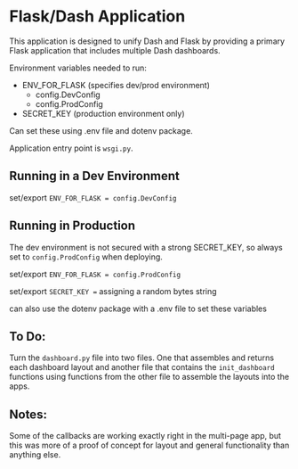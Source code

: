 <h1>Flask/Dash Application</h1>
<p>This application is designed to unify Dash and Flask by providing 
a primary Flask application that includes multiple Dash dashboards.</p>

<div>
Environment variables needed to run:
<ul>
    <li>ENV_FOR_FLASK (specifies dev/prod environment)
        <ul>
            <li>config.DevConfig</li>
            <li>config.ProdConfig</li>
        </ul>
    </li>
    <li>SECRET_KEY (production environment only)</li>
    
</ul>
<p>Can set these using .env file and dotenv package.</p>
</div>

<div>
Application entry point is <code>wsgi.py</code>.
</div>

<div>
<h2>Running in a Dev Environment</h2>
<p>set/export <code>ENV_FOR_FLASK = config.DevConfig</code></p>
</div>

<div>
<h2>Running in Production</h2>
<p>The dev environment is not secured with a strong SECRET_KEY, so always
set to <code>config.ProdConfig</code> when deploying.</p>
<p>set/export <code>ENV_FOR_FLASK = config.ProdConfig</code></p>
<p>set/export <code>SECRET_KEY =</code> assigning a random bytes string</p>
<p>can also use the dotenv package with a .env file to set these variables</p>
</div>

<div>
<h2>To Do:</h2>
<p>Turn the <code>dashboard.py</code> file into two files. One that assembles and returns each dashboard layout
and another file that contains the <code>init_dashboard</code> functions using functions from the other file to assemble
the layouts into the apps.</p>
</div>

<div>
<h2>Notes:</h2>
<p>Some of the callbacks are working exactly right in the multi-page app, but this was more of a proof of concept
for layout and general functionality than anything else.</p>
</div>